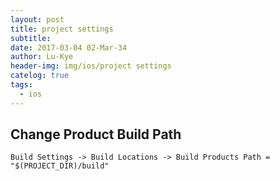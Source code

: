 ```yaml
---
layout: post
title: project settings
subtitle: 
date: 2017-03-04 02-Mar-34
author: Lu-Kye
header-img: img/ios/project settings
catelog: true
tags: 
  - ios
---
```

## Change Product Build Path
```
Build Settings -> Build Locations -> Build Products Path = "$(PROJECT_DIR)/build"
```
